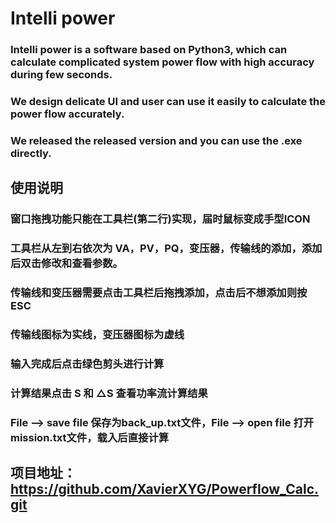 # Intelli power

###  Intelli power is a software based on Python3, which can  calculate complicated system power flow with high accuracy during few seconds.
### We design delicate UI and user can use it easily to calculate the power flow accurately.
### We released the released version and you can use the .exe directly.

## 使用说明
### 窗口拖拽功能只能在工具栏(第二行)实现，届时鼠标变成手型ICON
### 工具栏从左到右依次为 VA，PV，PQ，变压器，传输线的添加，添加后双击修改和查看参数。
### 传输线和变压器需要点击工具栏后拖拽添加，点击后不想添加则按ESC
### 传输线图标为实线，变压器图标为虚线
### 输入完成后点击绿色剪头进行计算
### 计算结果点击 S 和 △S 查看功率流计算结果
### File --> save file 保存为back_up.txt文件，File --> open file 打开mission.txt文件，载入后直接计算

## 项目地址：https://github.com/XavierXYG/Powerflow_Calc.git
